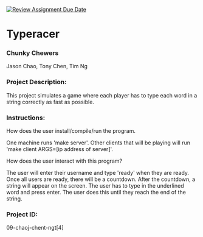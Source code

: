 [![Review Assignment Due Date](https://classroom.github.com/assets/deadline-readme-button-22041afd0340ce965d47ae6ef1cefeee28c7c493a6346c4f15d667ab976d596c.svg)](https://classroom.github.com/a/Vh67aNdh)
# Typeracer


### Chunky Chewers

Jason Chao, Tony Chen, Tim Ng
       
### Project Description:

This project simulates a game where each player has to type each word in a string correctly as fast as possible. 

### Instructions:

How does the user install/compile/run the program.

One machine runs 'make server'.
Other clients that will be playing will run 'make client ARGS=[ip address of server]'.

How does the user interact with this program?

The user will enter their username and type 'ready' when they are ready. Once all users are ready, there will be a countdown. After the countdown, a string will appear on the screen. The user has to type in the underlined word and press enter. The user does this until they reach the end of the string.

### Project ID:
09-chaoj-chent-ngt[4]